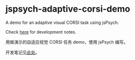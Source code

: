 # jspsych-adaptive-corsi-demo
A demo for an adaptive visual CORSI task using jsPsych.

Check [here](https://midnight-yu.github.io/develop-notes-jspsych/corsi/) for development notes.

用做演示的自适应视觉 CORSI 任务 demo，使用 jsPsych 编写。

开发笔记见[此处](https://midnight-yu.github.io/develop-notes-jspsych/corsi/)。